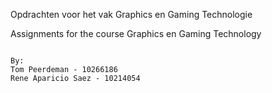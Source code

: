 Opdrachten voor het vak Graphics en Gaming Technologie

Assignments for the course Graphics en Gaming Technology

~~~

By:
Tom Peerdeman - 10266186
Rene Aparicio Saez - 10214054
